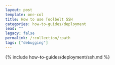```yaml
---
layout: post
template: one-col
title: How to use Toolbelt SSH
categories: how-to-guides/deployment
lead: ""
legacy: false
permalink: /:collection/:path
tags: ["debugging"]
---
```

{% include how-to-guides/deployment/ssh.md %}
